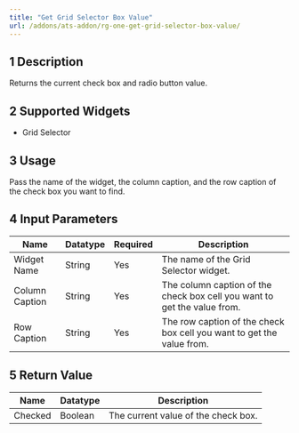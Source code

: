 ```yaml
---
title: "Get Grid Selector Box Value"
url: /addons/ats-addon/rg-one-get-grid-selector-box-value/
---
```


## 1 Description

Returns the current check box and radio button value.

## 2 Supported Widgets

* Grid Selector

## 3 Usage

Pass the name of the widget, the column caption, and the row caption of the check box you want to find.

## 4 Input Parameters

Name | Datatype | Required | Description
---- | -------- | -------- | ---------------
Widget Name | String | Yes | The name of the Grid Selector widget.
Column Caption | String | Yes | The column caption of the check box cell you want to get the value from.
Row Caption | String | Yes | The row caption of the check box cell you want to get the value from.

## 5 Return Value

Name | Datatype | Description
---- | --------- | ---------------
Checked | Boolean | The current value of the check box.
